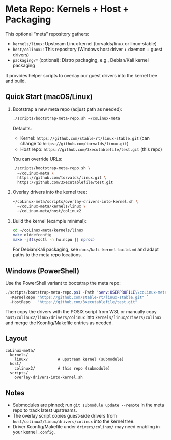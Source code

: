 # Meta Repo: Kernels + Host + Packaging

This optional “meta” repository gathers:

- `kernels/linux`: Upstream Linux kernel (torvalds/linux or linux-stable)
- `host/colinux2`: This repository (Windows host driver + daemon + guest drivers)
- `packaging/*` (optional): Distro packaging, e.g., Debian/Kali kernel packaging

It provides helper scripts to overlay our guest drivers into the kernel tree and build.

## Quick Start (macOS/Linux)

1) Bootstrap a new meta repo (adjust path as needed):

   ```bash
   ./scripts/bootstrap-meta-repo.sh ~/coLinux-meta
   ```

   Defaults:
   - Kernel: `https://github.com/stable-rt/linux-stable.git` (can change to `https://github.com/torvalds/linux.git`)
   - Host repo: `https://github.com/3xecutablefile/test.git` (this repo)

   You can override URLs:

   ```bash
   ./scripts/bootstrap-meta-repo.sh \
     ~/coLinux-meta \
     https://github.com/torvalds/linux.git \
     https://github.com/3xecutablefile/test.git
   ```

2) Overlay drivers into the kernel tree:

   ```bash
   ~/coLinux-meta/scripts/overlay-drivers-into-kernel.sh \
     ~/coLinux-meta/kernels/linux \
     ~/coLinux-meta/host/colinux2
   ```

3) Build the kernel (example minimal):

   ```bash
   cd ~/coLinux-meta/kernels/linux
   make olddefconfig
   make -j$(sysctl -n hw.ncpu || nproc)
   ```

   For Debian/Kali packaging, see `docs/kali-kernel-build.md` and adapt paths to the meta repo locations.

## Windows (PowerShell)

Use the PowerShell variant to bootstrap the meta repo:

```powershell
./scripts/bootstrap-meta-repo.ps1 -Path "$env:USERPROFILE\\coLinux-meta" `
  -KernelRepo "https://github.com/stable-rt/linux-stable.git" `
  -HostRepo   "https://github.com/3xecutablefile/test.git"
```

Then copy the drivers with the POSIX script from WSL or manually copy
`host/colinux2/linux/drivers/colinux` into
`kernels/linux/drivers/colinux` and merge the Kconfig/Makefile entries as needed.

## Layout

```
coLinux-meta/
  kernels/
    linux/             # upstream kernel (submodule)
  host/
    colinux2/          # this repo (submodule)
  scripts/
    overlay-drivers-into-kernel.sh
```

## Notes

- Submodules are pinned; run `git submodule update --remote` in the meta repo to track latest upstreams.
- The overlay script copies guest-side drivers from `host/colinux2/linux/drivers/colinux` into the kernel tree.
- Driver Kconfig/Makefile under `drivers/colinux/` may need enabling in your kernel `.config`.

